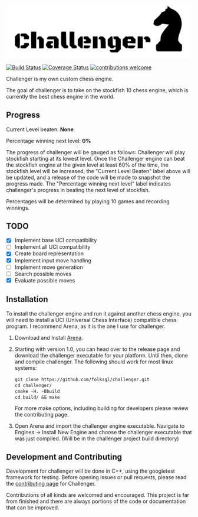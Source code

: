
![](.github/IMG/challenger.svg)

[![Build Status](https://travis-ci.com/folksgl/challenger.svg?branch=master)](https://travis-ci.com/folksgl/challenger)
[![Coverage Status](https://coveralls.io/repos/github/folksgl/challenger/badge.svg?branch=master)](https://coveralls.io/github/folksgl/challenger?branch=master)
[![contributions welcome](https://img.shields.io/badge/contributions-welcome-brightgreen.svg?style=flat)](https://github.com/dwyl/esta/issues)

Challenger is my own custom chess engine.

The goal of challenger is to take on the stockfish 10 chess engine, which is currently the best chess engine in the world.

## Progress

Current Level beaten: **None**

Percentage winning next level: **0%**
 
The progress of challenger will be gauged as follows: Challenger will play stockfish starting at its lowest level. Once the Challenger engine can beat the stockfish engine at the given level at least 60% of the time, the stockfish level will be increased, the "Current Level Beaten" label above will be updated, and a release of the code will be made to snapshot the progress made.
The "Percentage winning next level" label indicates challenger's progress in beating the next level of stockfish.

Percentages will be determined by playing 10 games and recording winnings.

## TODO
- [x] Implement base UCI compatibility
- [ ] Implement all UCI compatibility
- [x] Create board representation
- [x] Implement input move handling
- [ ] Implement move generation
- [ ] Search possible moves
- [x] Evaluate possible moves

## Installation
To install the challenger engine and run it against another chess engine, you will need to install a UCI (Universal Chess Interface) compatible chess program. I recommend Arena, as it is the one I use for challenger.

1) Download and Install [Arena](http://www.playwitharena.com/?Download).
2) Starting with version 1.0, you can head over to the release page and download the challenger executable for your platform. Until then, clone and compile challenger. The following should work for most linux systems:
   ```
   git clone https://github.com/folksgl/challenger.git
   cd challenger/
   cmake -H. -Bbuild
   cd build/ && make
   ```
   For more make options, including building for developers please review the contributing page.
   
3) Open Arena and import the challenger engine executable. Navigate to Engines -> Install New Engine and choose the challenger executable that was just compiled. (Will be in the challenger project build directory)

## Development and Contributing
Development for challenger will be done in C++, using the googletest framework for testing. Before opening issues or pull requests, please read the [contributing page](https://github.com/folksgl/challenger/blob/master/.github/CONTRIBUTING.md) for Challenger.

Contributions of all kinds are welcomed and encouraged. This project is far from finished and there are always portions of the code or documentation that can be improved.
